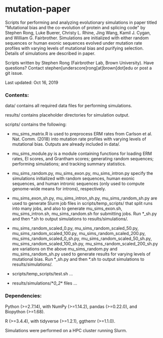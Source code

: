 # mutation-paper

Scripts for performing and analyzing evolutionary simulations in paper titled "Mutational bias and the co-evolution of protein and splicing code" by Stephen Rong, Luke Buerer, Christy L. Rhine, Jing Wang, Kamil J. Cygan, and William G. Fairbrother. Simulations are initialized with either random sequences or human exonic sequences evolved under mutation rate profiles with varying levels of mutational bias and purifying selection. Details of simulations are described in paper.

Scripts written by Stephen Rong (Fairbrother Lab, Brown University). Have questions? Contact stephen[underscore]rong[at]brown[dot]edu or post a git issue.

Last updated: Oct 16, 2019

### Contents:

data/ contains all required data files for performing simulations.

results/ contains placeholder directories for simulation output.

scripts/ contains the following:

- mu_sims_matrix.R is used to preprocess ERM rates from Carlson et al. Nat. Comm. (2018) into mutation rate profiles with varying levels of mutational bias. Outputs are already included in data/.

- mu_sims_module.py is a module containing functions for loading  ERM rates, EI scores, and Grantham scores; generating random sequences; performing simulations; and tracking summary statistics.

- mu_sims_random.py, mu_sims_exon.py, mu_sims_intron.py specify the simulations initialized with random sequences, human exonic sequences, and human intronic sequences (only used to compute genome-wide means for introns), respectively.

- mu_sims_exon_sh.py, mu_sims_intron_sh.py, mu_sims_random_sh.py are used to generate Slurm job files in scripts/temp_scripts/ that split runs into many jobs, and also to generate mu_sims_exon.sh, mu_sims_intron.sh, mu_sims_random.sh for submitting jobs. Run \*\_sh.py and then \*.sh to output simulations to results/simulations/.

- mu_sims_random_scaled_0.py, mu_sims_random_scaled_50.py, mu_sims_random_scaled_100.py, mu_sims_random_scaled_200.py, mu_sims_random_scaled_0_sh.py, mu_sims_random_scaled_50_sh.py, mu_sims_random_scaled_100_sh.py, mu_sims_random_scaled_200_sh.py are variations on the above mu_sims_random.py and mu_sims_random_sh.py used to generate results for varying levels of mutational bias. Run \*\_sh.py and then \*.sh to output simulations to results/simulations/.

- scripts/temp_scripts/test.sh ... 

- results/simulations/\*_0_2_\* files ... 

### Dependencies:
Python (>=2.7.14), with NumPy (>=1.14.2), pandas (>=0.22.0), and Biopython (>=1.68).

R (>=3.4.4), with tidyverse (>=1.2.1), ggthemr (>=1.1.0).

Simulations were performed on a HPC cluster running Slurm.
